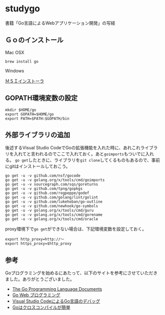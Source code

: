 # studygo

書籍「Go言語によるWebアプリケーション開発」の写経

## Ｇｏのインストール

Mac OSX

`brew install go`

Windows

[ＭＳＩインストーラ](https://golang.org/dl/)

## GOPATH環境変数の設定

```
mkdir $HOME/go
export GOPATH=$HOME/go
export PATH=$PATH:$GOPATH/bin
```

## 外部ライブラリの追加

後述するVisual Studio CodeでGoの拡張機能を入れた時に、あれこれライブラリを入れてと言われるのでここで入れておく。あと`goimports`もついでに入れる。
`go get`したときに、ライブラリを`git clone`してくるものもあるので、事前にgitはインストールしておこう。

```
go get -u -v github.com/nsf/gocode
go get -u -v golang.org/x/tools/cmd/goimports
go get -u -v sourcegraph.com/sqs/goreturns
go get -u -v github.com/tpng/gopkgs
go get -u -v github.com/rogpeppe/godef
go get -u -v github.com/golang/lint/golint
go get -u -v github.com/lukehoban/go-outline
go get -u -v github.com/newhook/go-symbols
go get -u -v golang.org/x/tools/cmd/guru
go get -u -v golang.org/x/tools/cmd/gorename
go get -u -v golang.org/x/tools/cmd/oracle
```

proxy環境下で`go get`ができない場合は、下記環境変数を設定しておく。

```
export http_proxy=http://～
export https_proxy=$http_proxy
```


## 参考

Goプログラミングを始めるにあたって、以下のサイトを参考にさせていただきました。ありがとうございました。
* [The Go Programming Language Documents](http://golang-jp.org/doc/)
* [Go Web プログラミング](https://astaxie.gitbooks.io/build-web-application-with-golang/content/ja/index.html)
* [Visual Studio CodeによるGo言語のデバッグ](http://dev.classmethod.jp/go/visual-studio-code-golang-debug/)
* [Goはクロスコンパイルが簡単](http://unknownplace.org/archives/golang-cross-compiling.html)
